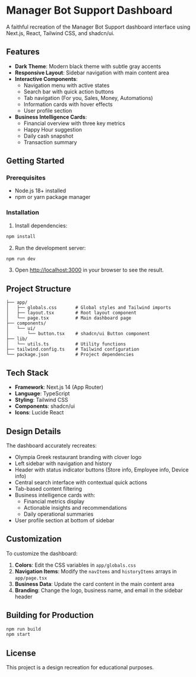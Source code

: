 # Manager Bot Support Dashboard

A faithful recreation of the Manager Bot Support dashboard interface using Next.js, React, Tailwind CSS, and shadcn/ui.

## Features

- **Dark Theme**: Modern black theme with subtle gray accents
- **Responsive Layout**: Sidebar navigation with main content area
- **Interactive Components**: 
  - Navigation menu with active states
  - Search bar with quick action buttons
  - Tab navigation (For you, Sales, Money, Automations)
  - Information cards with hover effects
  - User profile section
- **Business Intelligence Cards**:
  - Financial overview with three key metrics
  - Happy Hour suggestion
  - Daily cash snapshot
  - Transaction summary

## Getting Started

### Prerequisites

- Node.js 18+ installed
- npm or yarn package manager

### Installation

1. Install dependencies:

```bash
npm install
```

2. Run the development server:

```bash
npm run dev
```

3. Open [http://localhost:3000](http://localhost:3000) in your browser to see the result.

## Project Structure

```
├── app/
│   ├── globals.css       # Global styles and Tailwind imports
│   ├── layout.tsx        # Root layout component
│   └── page.tsx          # Main dashboard page
├── components/
│   └── ui/
│       └── button.tsx    # shadcn/ui Button component
├── lib/
│   └── utils.ts          # Utility functions
├── tailwind.config.ts    # Tailwind configuration
└── package.json          # Project dependencies
```

## Tech Stack

- **Framework**: Next.js 14 (App Router)
- **Language**: TypeScript
- **Styling**: Tailwind CSS
- **Components**: shadcn/ui
- **Icons**: Lucide React

## Design Details

The dashboard accurately recreates:
- Olympia Greek restaurant branding with clover logo
- Left sidebar with navigation and history
- Header with status indicator buttons (Store info, Employee info, Device info)
- Central search interface with contextual quick actions
- Tab-based content filtering
- Business intelligence cards with:
  - Financial metrics display
  - Actionable insights and recommendations
  - Daily operational summaries
- User profile section at bottom of sidebar

## Customization

To customize the dashboard:

1. **Colors**: Edit the CSS variables in `app/globals.css`
2. **Navigation Items**: Modify the `navItems` and `historyItems` arrays in `app/page.tsx`
3. **Business Data**: Update the card content in the main content area
4. **Branding**: Change the logo, business name, and email in the sidebar header

## Building for Production

```bash
npm run build
npm start
```

## License

This project is a design recreation for educational purposes.

